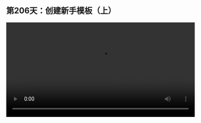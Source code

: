 ## 第206天：创建新手模板（上）


<video width="100%" controls controlslist="nodownload nofullscreen noremoteplayback" disablePictureInPicture>
  <source src="https://api.keepwork.com/ts-storage/siteFiles/21061/raw#1630739511577session206 创建新手模板（上）.webm" type="video/webm">
  <source src="https://api.keepwork.com/ts-storage/siteFiles/21062/raw#1630739523495session206 创建新手模板（上）_small.mp4" type="video/mp4" />
   
  你的浏览器不支持播放
</video>

<style>
video::-webkit-media-controls-fullscreen-button {
    display: none;
}
</style>
### 字幕

我们按F1键。
我们看这里有很多的创作模板。
点击开始建造，在指定的位置按X键，
进入它相应的宏示教模式。
那么我们如何在自己的世界中也制作一个像这样的，可以让用户在任意位置创建的模板以及AI示教功能呢？
首先我们要做好相应的场景。
例如我们选中这三个方块，点击保存，选择保存为template模板。
注意看这里有一个种类，此时我们选择**新手教程**。
起一个名字，例如test，点击保存。
我们看它告诉我们模板保存成功了，并且有一个 **/macro play** 命令，它是**播放教学**的意思，后面是它的路径，已经复制到裁剪版了。
这里有两个命令，第一个就是刚刚的/macro play命令，已经复制到裁剪版中了；
第二个 **/macro record** 命令可以给这个模板**添加宏示教**，我们稍后演示。
这里它会问是否打开模板目录，我们点击是。
我们看在世界的文件夹下，它创建了一个test目录，里边有两个文件，我们下一集再来讲解这个文件的内部结构。
这时我们先在场景中创建一个命令方块。
然后**按Ctrl+V粘贴刚刚的/macro play命令**。
此时如果我们运行这个命令，
我们看，和F1中创建其它模板一样，
我们需要先走到一个没有障碍物的地方，然后按X键确认建造位置，这样就创建好了。

### 动手练习
